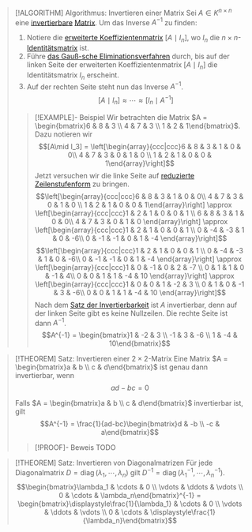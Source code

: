 > [!ALGORITHM] Algorithmus: Invertieren einer Matrix
> Sei $A\in K^{n\times n}$ eine [invertierbare](Invertierbarkeit.md) [Matrix](../Matrix.md). Um das Inverse $A^{-1}$ zu finden:
> 1. Notiere die [erweiterte Koeffizientenmatrix](../../Lineare%20Gleichungssysteme/Koeffizientenmatrix.md) $[A\mid I_n]$, wo $I_n$ die $n\times n$-[Identitätsmatrix](../Matrix.md) ist.
> 2. Führe [das Gauß-sche Eliminationsverfahren](../../Lineare%20Gleichungssysteme/Lösen%20von%20LGS/Das%20Gauß-sche%20Eliminationsverfahren.md) durch, bis auf der linken Seite der erweiterten Koeffizientenmatrix $[A\mid I_n]$ die Identitätsmatrix $I_n$ erscheint.
> 3. Auf der rechten Seite steht nun das Inverse $A^{-1}$.
> $$[A\mid I_n] \approx \cdots \approx [I_n\mid A^{-1}]$$
> 
> > [!EXAMPLE]- Beispiel
> > Wir betrachten die Matrix $A = \begin{bmatrix}6 & 8 & 3 \\ 4 & 7 & 3 \\ 1 & 2 & 1\end{bmatrix}$. Dazu notieren wir
> > $$[A\mid I_3] = \left[\begin{array}{ccc|ccc}6 & 8 & 3 & 1 & 0 & 0\\ 4 & 7 & 3 & 0 & 1 & 0 \\ 1 & 2 & 1 & 0 & 0 & 1\end{array}\right]$$
> > Jetzt versuchen wir die linke Seite auf [reduzierte Zeilenstufenform](../Zeilenstufenform/Zeilenstufenform.md) zu bringen.
> > $$\left[\begin{array}{ccc|ccc}6 & 8 & 3 & 1 & 0 & 0\\ 4 & 7 & 3 & 0 & 1 & 0 \\ 1 & 2 & 1 & 0 & 0 & 1\end{array}\right] \approx \left[\begin{array}{ccc|ccc}1 & 2 & 1 & 0 & 0 & 1 \\ 6 & 8 & 3 & 1 & 0 & 0\\ 4 & 7 & 3 & 0 & 1 & 0 \end{array}\right] \approx \left[\begin{array}{ccc|ccc}1 & 2 & 1 & 0 & 0 & 1 \\ 0 & -4 & -3 & 1 & 0 & -6\\ 0 & -1 & -1 & 0 & 1 & -4 \end{array}\right]$$
> > $$\left[\begin{array}{ccc|ccc}1 & 2 & 1 & 0 & 0 & 1 \\ 0 & -4 & -3 & 1 & 0 & -6\\ 0 & -1 & -1 & 0 & 1 & -4 \end{array}\right] \approx \left[\begin{array}{ccc|ccc}1 & 0 & -1 & 0 & 2 & -7 \\ 0 & 1 & 1 & 0 & -1 & 4\\ 0 & 0 & 1 & 1 & -4 & 10 \end{array}\right] \approx \left[\begin{array}{ccc|ccc}1 & 0 & 0 & 1 & -2 & 3 \\ 0 & 1 & 0 & -1 & 3 & -6\\ 0 & 0 & 1 & 1 & -4 & 10 \end{array}\right]$$
> > Nach dem [Satz der Invertierbarkeit](Satz%20der%20Invertierbarkeit.md) ist $A$ invertierbar, denn auf der linken Seite gibt es keine Nullzeilen. Die rechte Seite ist dann $A^{-1}$.
> > $$A^{-1} = \begin{bmatrix}1 & -2 & 3 \\ -1 & 3 & -6 \\ 1 & -4 & 10\end{bmatrix}$$

> [!THEOREM] Satz: Invertieren einer $2\times 2$-Matrix
> Eine Matrix $A = \begin{bmatrix}a & b \\ c & d\end{bmatrix}$ ist genau dann invertierbar, wenn
> $$ad - bc = 0$$
> 
> Falls $A = \begin{bmatrix}a & b \\ c & d\end{bmatrix}$ invertierbar ist, gilt
> $$A^{-1} = \frac{1}{ad-bc}\begin{bmatrix}d & -b \\ -c & a\end{bmatrix}$$
> > [!PROOF]- Beweis
> > TODO

> [!THEOREM] Satz: Invertieren von Diagonalmatrizen
> Für jede Diagonalmatrix $D = \operatorname{diag}(\lambda_1, \cdots,\lambda_n)$ gilt $D^{-1} = \operatorname{diag}(\lambda_1^{-1}, \cdots,\lambda_n^{-1})$.
> $$\begin{bmatrix}\lambda_1 & \cdots & 0 \\ \vdots & \ddots & \vdots \\ 0 & \cdots & \lambda_n\end{bmatrix}^{-1} = \begin{bmatrix}\displaystyle\frac{1}{\lambda_1} & \cdots & 0 \\ \vdots & \ddots & \vdots \\ 0 & \cdots & \displaystyle\frac{1}{\lambda_n}\end{bmatrix}$$
